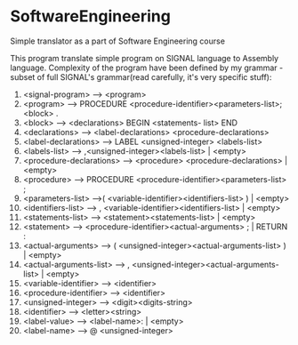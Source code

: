 # SoftwareEngineering
Simple translator as a part of Software Engineering course

This program translate simple program on SIGNAL language to Assembly language.
Complexity of the program have been defined by my grammar - subset of full SIGNAL's grammar(read carefully, it's very specific stuff):

1.	\<signal-program> --> \<program> 
2.	\<program> --> PROCEDURE \<procedure-identifier>\<parameters-list>; \<block> . 
3.	\<block> --> \<declarations> BEGIN \<statements- list> END  
4.	\<declarations> --> \<label-declarations> \<procedure-declarations> 
5.  \<label-declarations> --> LABEL \<unsigned-integer> \<labels-list>
6.  \<labels-list> --> ,\<unsigned-integer>\<labels-list> | \<empty>
7.	\<procedure-declarations> --> \<procedure> \<procedure-declarations> | \<empty> 
8.	\<procedure> --> PROCEDURE \<procedure-identifier>\<parameters-list> ;
9.	\<parameters-list> -->( \<variable-identifier>\<identifiers-list> ) | \<empty> 
10.	\<identifiers-list> -->  , \<variable-identifier>\<identifiers-list> | \<empty> 
11.	\<statements-list> --> \<statement>\<statements-list> | \<empty>
12.	\<statement> --> \<procedure-identifier>\<actual-arguments> ; | RETURN :
13.	\<actual-arguments> --> ( \<unsigned-integer>\<actual-arguments-list> )  | \<empty> 
14.	\<actual-arguments-list> --> , \<unsigned-integer>\<actual-arguments-list> | \<empty>
15.	\<variable-identifier> --> \<identifier>
16.	\<procedure-identifier> --> \<identifier> 
17.	\<unsigned-integer> --> \<digit>\<digits-string> 
18.	\<identifier> --> \<letter>\<string>
19. \<label-value> --> \<label-name>: | \<empty>
20. \<label-name> --> @ \<unsigned-integer>

